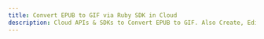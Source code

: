 ---title: Convert EPUB to GIF via Ruby SDK in Clouddescription: Cloud APIs & SDKs to Convert EPUB to GIF. Also Create, Edit & Render Microsoft Word & OpenOffice documents in the Cloud.---